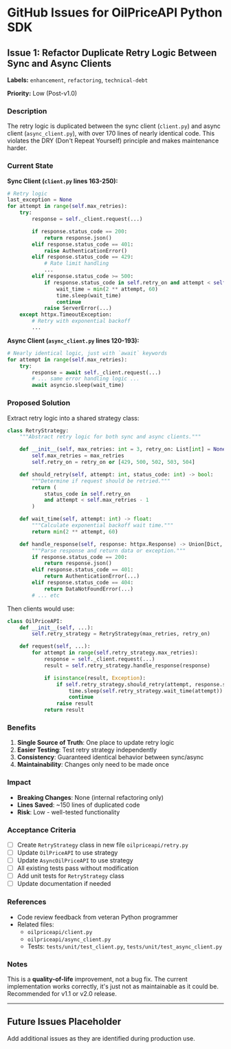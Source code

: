 # GitHub Issues for OilPriceAPI Python SDK

## Issue 1: Refactor Duplicate Retry Logic Between Sync and Async Clients

**Labels:** `enhancement`, `refactoring`, `technical-debt`

**Priority:** Low (Post-v1.0)

### Description

The retry logic is duplicated between the sync client (`client.py`) and async client (`async_client.py`), with over 170 lines of nearly identical code. This violates the DRY (Don't Repeat Yourself) principle and makes maintenance harder.

### Current State

**Sync Client (`client.py` lines 163-250):**
```python
# Retry logic
last_exception = None
for attempt in range(self.max_retries):
    try:
        response = self._client.request(...)

        if response.status_code == 200:
            return response.json()
        elif response.status_code == 401:
            raise AuthenticationError()
        elif response.status_code == 429:
            # Rate limit handling
            ...
        elif response.status_code >= 500:
            if response.status_code in self.retry_on and attempt < self.max_retries - 1:
                wait_time = min(2 ** attempt, 60)
                time.sleep(wait_time)
                continue
            raise ServerError(...)
    except httpx.TimeoutException:
        # Retry with exponential backoff
        ...
```

**Async Client (`async_client.py` lines 120-193):**
```python
# Nearly identical logic, just with `await` keywords
for attempt in range(self.max_retries):
    try:
        response = await self._client.request(...)
        # ... same error handling logic ...
        await asyncio.sleep(wait_time)
```

### Proposed Solution

Extract retry logic into a shared strategy class:

```python
class RetryStrategy:
    """Abstract retry logic for both sync and async clients."""

    def __init__(self, max_retries: int = 3, retry_on: List[int] = None):
        self.max_retries = max_retries
        self.retry_on = retry_on or [429, 500, 502, 503, 504]

    def should_retry(self, attempt: int, status_code: int) -> bool:
        """Determine if request should be retried."""
        return (
            status_code in self.retry_on
            and attempt < self.max_retries - 1
        )

    def wait_time(self, attempt: int) -> float:
        """Calculate exponential backoff wait time."""
        return min(2 ** attempt, 60)

    def handle_response(self, response: httpx.Response) -> Union[Dict, Exception]:
        """Parse response and return data or exception."""
        if response.status_code == 200:
            return response.json()
        elif response.status_code == 401:
            return AuthenticationError(...)
        elif response.status_code == 404:
            return DataNotFoundError(...)
        # ... etc
```

Then clients would use:

```python
class OilPriceAPI:
    def __init__(self, ...):
        self.retry_strategy = RetryStrategy(max_retries, retry_on)

    def request(self, ...):
        for attempt in range(self.retry_strategy.max_retries):
            response = self._client.request(...)
            result = self.retry_strategy.handle_response(response)

            if isinstance(result, Exception):
                if self.retry_strategy.should_retry(attempt, response.status_code):
                    time.sleep(self.retry_strategy.wait_time(attempt))
                    continue
                raise result
            return result
```

### Benefits

1. **Single Source of Truth**: One place to update retry logic
2. **Easier Testing**: Test retry strategy independently
3. **Consistency**: Guaranteed identical behavior between sync/async
4. **Maintainability**: Changes only need to be made once

### Impact

- **Breaking Changes**: None (internal refactoring only)
- **Lines Saved**: ~150 lines of duplicated code
- **Risk**: Low - well-tested functionality

### Acceptance Criteria

- [ ] Create `RetryStrategy` class in new file `oilpriceapi/retry.py`
- [ ] Update `OilPriceAPI` to use strategy
- [ ] Update `AsyncOilPriceAPI` to use strategy
- [ ] All existing tests pass without modification
- [ ] Add unit tests for `RetryStrategy` class
- [ ] Update documentation if needed

### References

- Code review feedback from veteran Python programmer
- Related files:
  - `oilpriceapi/client.py`
  - `oilpriceapi/async_client.py`
  - Tests: `tests/unit/test_client.py`, `tests/unit/test_async_client.py`

### Notes

This is a **quality-of-life** improvement, not a bug fix. The current implementation works correctly, it's just not as maintainable as it could be. Recommended for v1.1 or v2.0 release.

---

## Future Issues Placeholder

Add additional issues as they are identified during production use.